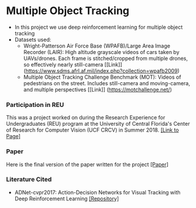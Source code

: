 # Multiple Object Tracking

- In this project we use deep reinforcement learning for multiple object tracking
- Datasets used:
  - Wright-Patterson Air Force Base (WPAFB)/Large Area Image Recorder (LAIR): High altitude grayscale videos of cars taken by UAVs/drones. Each frame is stitched/cropped from multiple drones, so effectively nearly still-camera [[Link]] (https://www.sdms.afrl.af.mil/index.php?collection=wpafb2009)
  - Multiple Object Tracking Challenge Benchmark (MOT): Videos of pedestrians on the street. Includes still-camera and moving-camera, and multiple perspectives [[Link]] (https://motchallenge.net/)

### Participation in REU
This was a project worked on during the Research Experience for Undergraduates (REU) program at the University of Central Florida's Center of Research for Computer Vision (UCF CRCV) in Summer 2018. [[Link to Page]](http://crcv.ucf.edu/REU/2018/narae)

### Paper
Here is the final version of the paper written for the project [[Paper]](https://drive.google.com/file/d/1D0qkf4voPLldTG2PBcHFiAGDAtxWEL27/view?usp=sharing)

### Literature Cited
- ADNet-cvpr2017: Action-Decision Networks for Visual Tracking with Deep Reinforcement Learning [[Repository]](https://github.com/hellbell/ADNet)


